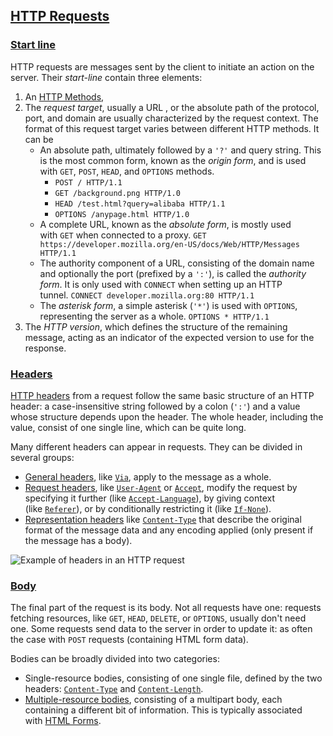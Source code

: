 
## [HTTP Requests](https://developer.mozilla.org/en-US/docs/Web/HTTP/Messages#http_requests "Permalink to HTTP Requests")

### [Start line](https://developer.mozilla.org/en-US/docs/Web/HTTP/Messages#start_line "Permalink to Start line")

HTTP requests are messages sent by the client to initiate an action on the server. Their _start-line_ contain three elements:

1.  An [HTTP Methods](Methods.md),
2.  The _request target_, usually a URL , or the absolute path of the protocol, port, and domain are usually characterized by the request context. The format of this request target varies between different HTTP methods. It can be
    -   An absolute path, ultimately followed by a `'?'` and query string. This is the most common form, known as the _origin form_, and is used with `GET`, `POST`, `HEAD`, and `OPTIONS` methods.
        -   `POST / HTTP/1.1`
        -   `GET /background.png HTTP/1.0`
        -   `HEAD /test.html?query=alibaba HTTP/1.1`
        -   `OPTIONS /anypage.html HTTP/1.0`
    -   A complete URL, known as the _absolute form_, is mostly used with `GET` when connected to a proxy. `GET https://developer.mozilla.org/en-US/docs/Web/HTTP/Messages HTTP/1.1`
    -   The authority component of a URL, consisting of the domain name and optionally the port (prefixed by a `':'`), is called the _authority form_. It is only used with `CONNECT` when setting up an HTTP tunnel. `CONNECT developer.mozilla.org:80 HTTP/1.1`
    -   The _asterisk form_, a simple asterisk (`'*'`) is used with `OPTIONS`, representing the server as a whole. `OPTIONS * HTTP/1.1`
3.  The _HTTP version_, which defines the structure of the remaining message, acting as an indicator of the expected version to use for the response.

### [Headers](https://developer.mozilla.org/en-US/docs/Web/HTTP/Messages#headers "Permalink to Headers")

[HTTP headers](https://developer.mozilla.org/en-US/docs/Web/HTTP/Headers) from a request follow the same basic structure of an HTTP header: a case-insensitive string followed by a colon (`':'`) and a value whose structure depends upon the header. The whole header, including the value, consist of one single line, which can be quite long.

Many different headers can appear in requests. They can be divided in several groups:

-   [General headers](https://developer.mozilla.org/en-US/docs/Glossary/General_header), like [`Via`](https://developer.mozilla.org/en-US/docs/Web/HTTP/Headers/Via), apply to the message as a whole.
-   [Request headers](https://developer.mozilla.org/en-US/docs/Glossary/Request_header), like [`User-Agent`](https://developer.mozilla.org/en-US/docs/Web/HTTP/Headers/User-Agent) or [`Accept`](https://developer.mozilla.org/en-US/docs/Web/HTTP/Headers/Accept), modify the request by specifying it further (like [`Accept-Language`](https://developer.mozilla.org/en-US/docs/Web/HTTP/Headers/Accept-Language)), by giving context (like [`Referer`](https://developer.mozilla.org/en-US/docs/Web/HTTP/Headers/Referer)), or by conditionally restricting it (like [`If-None`](https://developer.mozilla.org/en-US/docs/Web/HTTP/Headers/If-None "This is a link to an unwritten page")).
-   [Representation headers](https://developer.mozilla.org/en-US/docs/Glossary/Representation_header) like [`Content-Type`](https://developer.mozilla.org/en-US/docs/Web/HTTP/Headers/Content-Type) that describe the original format of the message data and any encoding applied (only present if the message has a body).

![Example of headers in an HTTP request](https://developer.mozilla.org/en-US/docs/Web/HTTP/Messages/http_request_headers3.png)

### [Body](https://developer.mozilla.org/en-US/docs/Web/HTTP/Messages#body "Permalink to Body")

The final part of the request is its body. Not all requests have one: requests fetching resources, like `GET`, `HEAD`, `DELETE`, or `OPTIONS`, usually don't need one. Some requests send data to the server in order to update it: as often the case with `POST` requests (containing HTML form data).

Bodies can be broadly divided into two categories:

-   Single-resource bodies, consisting of one single file, defined by the two headers: [`Content-Type`](https://developer.mozilla.org/en-US/docs/Web/HTTP/Headers/Content-Type) and [`Content-Length`](https://developer.mozilla.org/en-US/docs/Web/HTTP/Headers/Content-Length).
-   [Multiple-resource bodies](https://developer.mozilla.org/en-US/docs/Web/HTTP/Basics_of_HTTP/MIME_types#multipartform-data), consisting of a multipart body, each containing a different bit of information. This is typically associated with [HTML Forms](https://developer.mozilla.org/en-US/docs/Learn/Forms).

